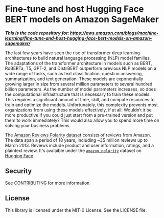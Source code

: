 # Fine-tune and host Hugging Face BERT models on Amazon SageMaker

***This is the code repository for: https://aws.amazon.com/blogs/machine-learning/fine-tune-and-host-hugging-face-bert-models-on-amazon-sagemaker/***

The last few years have seen the rise of transformer deep learning architectures to build natural language processing (NLP) model families. The adaptations of the transformer architecture in models such as BERT, RoBERTa, T5, GPT-2, and DistilBERT outperform previous NLP models on a wide range of tasks, such as text classification, question answering, summarization, and text generation. These models are exponentially growing larger in size from several million parameters to several hundred billion parameters. As the number of model parameters increases, so does the computational infrastructure that is necessary to train these models.
This requires a significant amount of time, skill, and compute resources to train and optimize the models.
Unfortunately, this complexity prevents most organizations from using these models effectively, if at all. Wouldn’t it be more productive if you could just start from a pre-trained version and put them to work immediately? This would also allow you to spend more time on solving your business problems.

The [Amazon Reviews Polarity dataset](https://github.com/dsk78/Text-Classification---Amazon-Reviews-Polarity) consists of reviews from Amazon. The data span a period of 18 years, including ~35 million reviews up to March 2013. Reviews include product and user information, ratings, and a plaintext review. It's avalaible under the [`amazon_polarity`](https://huggingface.co/datasets/amazon_polarity) dataset on [Hugging Face](https://huggingface.co/).

## Security
See [CONTRIBUTING](CONTRIBUTING.md#security-issue-notifications) for more information.

## License
This library is licensed under the MIT-0 License. See the LICENSE file.
